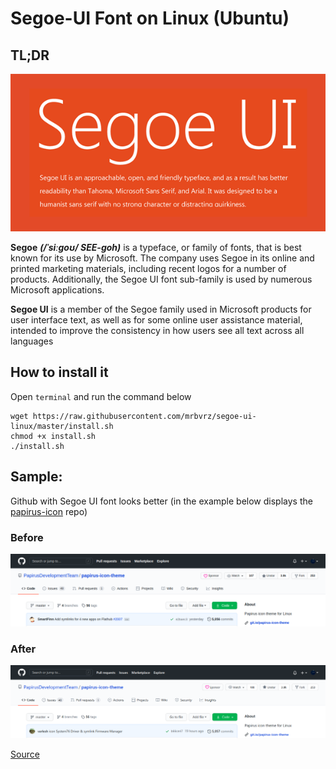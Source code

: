# Segoe-UI Font on Linux (Ubuntu)

## TL;DR

<p align="center"><img src="img/segoe.png" alt="segoe" width="600"/></div></p>


**Segoe** ***(/ˈsiːɡoʊ/ SEE-goh)*** is a typeface, or family of fonts, that is best known for its use by Microsoft. The company uses Segoe in its online and printed marketing materials, including recent logos for a number of products. Additionally, the Segoe UI font sub-family is used by numerous Microsoft applications.

**Segoe UI** is a member of the Segoe family used in Microsoft products for user interface text, as well as for some online user assistance material, intended to improve the consistency in how users see all text across all languages

## How to install it

Open `terminal` and run the command below

```
wget https://raw.githubusercontent.com/mrbvrz/segoe-ui-linux/master/install.sh
chmod +x install.sh
./install.sh
```

## Sample:

Github with Segoe UI font looks better (in the example below displays the [papirus-icon](https://github.com/PapirusDevelopmentTeam/papirus-icon-theme) repo)

### Before
<p align="center"><img src="img/before.png"></div></p>

### After
<p align="center"><img src="img/after.png"></div></p>

[Source](https://en.wikipedia.org/wiki/Segoe)
